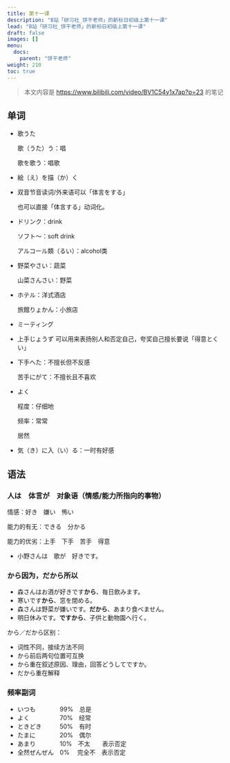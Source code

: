 ```yaml
---
title: 第十一课
description: "B站「研习社_饼干老师」的新标日初级上第十一课"
lead: "B站「研习社_饼干老师」的新标日初级上第十一课"
draft: false
images: []
menu:
  docs:
    parent: "饼干老师"
weight: 210
toc: true
---
```


> 本文内容是 https://www.bilibili.com/video/BV1C54y1x7ap?p=23 的笔记

## 单词

- 歌うた

  歌（うた）う：唱

  歌を歌う：唱歌

- 絵（え）を描（か）く

- 双音节音读词/外来语可以「体言をする」

  也可以直接「体言する」动词化。

- ドリンク：drink

  ソフト～：soft drink

  アルコール類（るい）：alcohol类

- 野菜やさい：蔬菜

  山菜さんさい：野菜

- ホテル：洋式酒店

  旅館りょかん：小旅店

- ミーティング

- 上手じょうず 可以用来表扬别人和否定自己，夸奖自己擅长要说「得意とくい」

- 下手へた：不擅长但不反感

  苦手にがて：不擅长且不喜欢

- よく

  程度：仔细地

  频率：常常

  居然

- 気（き）に入（い）る：一时有好感


## 语法

### 人は　体言が　对象语（情感/能力所指向的事物）

情感：好き　嫌い　怖い

能力的有无：できる　分かる

能力的优劣：上手　下手　苦手　得意

- 小野さんは　歌が　好きです。

### から因为，だから所以

- 森さんはお酒が好きです**から**、毎日飲みます。
- 寒いです**から**、窓を閉める。
- 森さんは野菜が嫌いです。**だから**、あまり食べません。
- 明日休みです。**ですから**、子供と動物園へ行く。

から／だから区别：

- 词性不同，接续方法不同
- から前后两句位置可互换
- から重在叙述原因、理由，回答どうしてですか。
- だから重在解释

### 频率副词

- いつも　　　　99%　总是
- よく　　　　　70%　经常
- ときどき　　　50%　有时
- たまに　　　　20%　偶尔
- あまり　　　　10%　不太　　表示否定
- 全然ぜんぜん　0%　  完全不　表示否定


